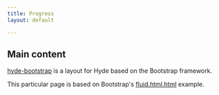 ```yaml
---
title: Progress
layout: default

---
```





## Main content

[hyde-bootstrap](http://github.com/auzigog/hyde-bootstrap/) is a layout for Hyde based on the Bootstrap framework.

This particular page is based on Bootstrap's [fluid.html.html](http://twitter.github.io/bootstrap/examples/fluid.html) example.

